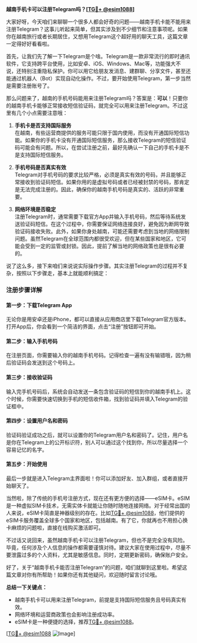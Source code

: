 **越南手机卡可以注册Telegram吗？[[TG💪+ @esim1088](https://t.me/s/esim1088)]**

大家好呀，今天咱们来聊聊一个很多人都会好奇的问题——越南手机卡能不能用来注册Telegram？这事儿听起来简单，但其实涉及到不少细节和注意事项呢。如果你在越南旅行或者长期居住，又想用Telegram这个超好用的聊天工具，这篇文章一定得好好看看啦。

首先，让我们先了解一下Telegram是个啥。Telegram是一款非常流行的即时通讯软件，它支持跨平台使用，比如安卓、iOS、Windows、Mac等，功能强大不说，还特别注重隐私保护。你可以用它给朋友发消息、建群聊、分享文件，甚至还能通过机器人（Bot）实现自动化操作。不过，要开始使用Telegram，第一步当然是需要注册账号了。

那么问题来了，越南的手机号码能用来注册Telegram吗？答案是：**可以**！只要你的越南手机卡能够正常接收短信验证码，就完全可以用来注册Telegram。不过这里有几个小点需要注意哦：

1. **手机卡是否支持国际服务**  
   在越南，有些运营商提供的服务可能只限于国内使用，而没有开通国际短信功能。如果你的手机卡没有开通国际短信服务，那么接收Telegram的短信验证码可能会有问题。所以，在尝试注册之前，最好先确认一下自己的手机卡是不是支持国际短信服务。

2. **手机号码是否真实有效**  
   Telegram对手机号码的要求比较严格，必须是真实有效的号码，并且能够正常接收到验证码短信。如果你用的是虚拟号码或者已经被封禁的号码，那肯定是无法完成注册的。因此，确保你的越南手机号码是真实的、活跃的非常重要。

3. **网络环境是否稳定**  
   注册Telegram时，通常需要下载官方App并输入手机号码，然后等待系统发送验证码短信。在这个过程中，你需要保证网络连接良好，避免因为断网导致验证码接收失败。此外，如果你身处越南，可能还需要考虑到当地的网络限制问题。虽然Telegram在全球范围内都很受欢迎，但在某些国家和地区，它可能会受到一定的监管或封锁。因此，提前了解当地的网络政策也是很有必要的。

说了这么多，接下来咱们来说说实际操作步骤。其实注册Telegram的过程并不复杂，按照以下步骤走，基本上就能顺利搞定：

### 注册步骤详解

#### 第一步：下载Telegram App  
无论你是用安卓还是iPhone，都可以直接从应用商店里下载Telegram官方版本。打开App后，你会看到一个简洁的界面，点击“注册”按钮即可开始。

#### 第二步：输入手机号码  
在注册页面，你需要输入你的越南手机号码。记得检查一遍有没有输错哦，因为稍后验证码会发送到这个号码上。

#### 第三步：接收验证码  
输入完手机号码后，系统会自动发送一条包含验证码的短信到你的越南手机上。这个时候，你需要快速切换到手机的短信收件箱，找到验证码并填入Telegram的验证框中。

#### 第四步：设置用户名和密码  
验证码验证成功之后，就可以设置你的Telegram用户名和密码了。记住，用户名是你在Telegram上的公开标识符，别人可以通过这个找到你，所以尽量选择一个容易记忆的名字。

#### 第五步：开始使用  
最后一步就是进入Telegram主界面啦！你可以添加好友、加入群组，或者直接开始聊天了。

当然啦，除了传统的手机号注册方式，现在还有更方便的选择——eSIM卡。eSIM是一种虚拟SIM卡技术，无需实体卡就能让你随时随地连接网络。对于经常出国的人来说，eSIM卡简直是神器级别的存在。比如[TG💪+ @esim1088](https://t.me/s/esim1088)，他们提供的eSIM卡服务覆盖全球多个国家和地区，包括越南。有了它，你就再也不用担心换卡麻烦的问题啦，直接在线购买激活即可。

不过话又说回来，虽然越南手机卡可以注册Telegram，但也不是完全没有风险。毕竟，任何涉及个人信息的操作都需要谨慎对待。建议大家在使用过程中，尽量不要泄露过多的个人资料，尤其是敏感信息。同时，定期更新密码，确保账户安全。

好了，关于“越南手机卡能否注册Telegram”的问题，咱们就聊到这里啦。希望这篇文章对你有所帮助！如果你还有其他疑问，欢迎随时留言讨论哦。

**总结一下关键点：**  
- 越南手机卡可以用来注册Telegram，前提是支持国际短信服务且号码真实有效。
- 网络环境和运营商政策也会影响注册成功率。
- eSIM卡是一种便捷的选择，推荐[TG💪+ @esim1088](https://t.me/s/esim1088)。

[[TG💪+ @esim1088](https://t.me/s/esim1088) ![Image](https://i.postimg.cc/4NQfJmqS/Snipaste-2025-05-13-00-14-12.png)]